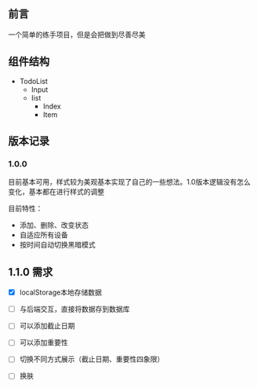 
## 前言

一个简单的练手项目，但是会把做到尽善尽美
## 组件结构
- TodoList
  - Input
  - Iist
    - Index
    - Item

## 版本记录

### 1.0.0

目前基本可用，样式较为美观基本实现了自己的一些想法。1.0版本逻辑没有怎么变化，基本都在进行样式的调整

目前特性：
- 添加、删除、改变状态
- 自适应所有设备
- 按时间自动切换黑暗模式

## 1.1.0 需求

- [x] localStorage本地存储数据
- [ ] 与后端交互，直接将数据存到数据库
- [ ] 可以添加截止日期
- [ ] 可以添加重要性
- [ ] 切换不同方式展示（截止日期、重要性四象限）
- [ ] 换肤

